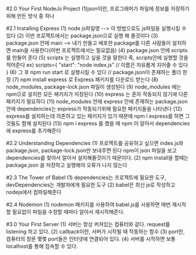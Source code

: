 #2.0 Your First NodeJs Project
(1)json이란, 프로그래머가 파일에 정보를 저장하기 위해 만든 방식 중 하나

#2.1 Installing Express
(1) node js파일명 --> 이 방법으로도 js파일을 실행시킬 수 있다
(2) 이번 프로젝트에서는 package.json으로 실행 해 줄것이다
(3) package.json 안에 main --> 내가 만들고 배포한 package를 다른 사람들이 설치하면 main을 사용한다(이번 프로젝트에서는 필요없음)
(4) package.json 안에 scripts를 만들어 준다
(5) scripts 는 실행하고 싶을 것을 말한다 즉, scripts안에 실행할 것을 적어준다
ex) scripts={
"start": "node index.js" // 이름은 자유롭게 지어줄 수 있다
}
(6) 그 후 npm run start 로 실행시킬 수 있다 // package.json이 존재하는 폴더 한정
(7) npm install express 로 Express 패키지를 다운로드 받는다
(8) node_modules, package-lock.json 파일이 생성된다
(9) node_modules 에는 npm으로 설치한 모든 패키지가 저장된다
(10) express 는 혼자 작동되지 않기에 다른 패키지가 필요하다
(11) node_modules 안에 express 안에 존재하는 package.json안에 dependencies는 express가 작동되기위해 필요한 패키지들을 나타낸다
(12) express를 설치하는데 의존하고 있는 패키지가 있기 때문에 npm i express를 하면 그것들도 함께 설치된다
(13) npm i express 를 했을 때 npm 이 알아서 dependencies에 express를 추가해준다

#2.2 Understanding Dependencies
(1) 프로젝트를 공유하고 싶으면 index.js와 package.json, package-lock.json만 보내주면 된다 npm이 json 파일을 보고 dependencies를 찾아서 알아서 설치해줄것이기 때문이다.
(2) npm install을 할때는 package.json 을 저장하고 실행해야 오류가 나지 않는다

#2.3 The Tower of Babel
(1) dependencies는 프로젝트에 필요한 도구, devDependencies는 개발자에게 필요한 도구
(2) babel은 최신 js로 작성하고 nodejs에서 컴파일해준다

#2.4 Nodemon
(1) nodemon 패키지를 사용하여 babel.js를 사용하면 매번 재시작할 필요없이 파일을 수정할 때마다 알아서 재시작해준다.

#3.0 Your First Server
(1) 서버는 항상 켜져있는 컴퓨터와 같다. request를 listening 하고 있다. 
(2) callback이란, 서버가 시작될 때 작동하는 함수
(3) port란, 컴퓨터의 창문 몇몇 port들은 인터넷에 연결되어 있다. 
(4) 서버를 시작하면 보통 localhost를 통해 접속할 수 있다.